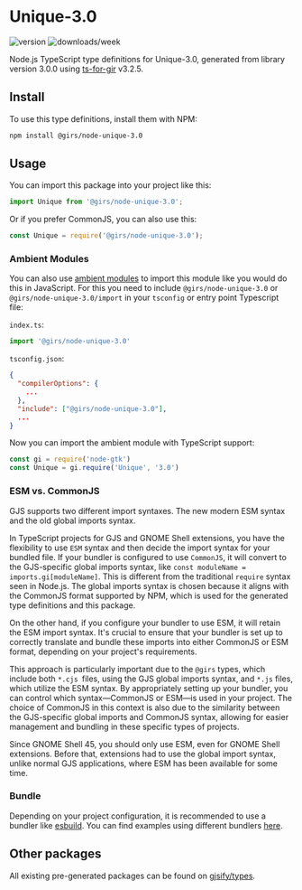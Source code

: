 
# Unique-3.0

![version](https://img.shields.io/npm/v/@girs/node-unique-3.0)
![downloads/week](https://img.shields.io/npm/dw/@girs/node-unique-3.0)


Node.js TypeScript type definitions for Unique-3.0, generated from library version 3.0.0 using [ts-for-gir](https://github.com/gjsify/ts-for-gir) v3.2.5.


## Install

To use this type definitions, install them with NPM:
```bash
npm install @girs/node-unique-3.0
```

## Usage

You can import this package into your project like this:
```ts
import Unique from '@girs/node-unique-3.0';
```

Or if you prefer CommonJS, you can also use this:
```ts
const Unique = require('@girs/node-unique-3.0');
```

### Ambient Modules

You can also use [ambient modules](https://github.com/gjsify/ts-for-gir/tree/main/packages/cli#ambient-modules) to import this module like you would do this in JavaScript.
For this you need to include `@girs/node-unique-3.0` or `@girs/node-unique-3.0/import` in your `tsconfig` or entry point Typescript file:

`index.ts`:
```ts
import '@girs/node-unique-3.0'
```

`tsconfig.json`:
```json
{
  "compilerOptions": {
    ...
  },
  "include": ["@girs/node-unique-3.0"],
  ...
}
```

Now you can import the ambient module with TypeScript support: 

```ts
const gi = require('node-gtk')
const Unique = gi.require('Unique', '3.0')
```



### ESM vs. CommonJS

GJS supports two different import syntaxes. The new modern ESM syntax and the old global imports syntax.

In TypeScript projects for GJS and GNOME Shell extensions, you have the flexibility to use `ESM` syntax and then decide the import syntax for your bundled file. If your bundler is configured to use `CommonJS`, it will convert to the GJS-specific global imports syntax, like `const moduleName = imports.gi[moduleName]`. This is different from the traditional `require` syntax seen in Node.js. The global imports syntax is chosen because it aligns with the CommonJS format supported by NPM, which is used for the generated type definitions and this package.

On the other hand, if you configure your bundler to use ESM, it will retain the ESM import syntax. It's crucial to ensure that your bundler is set up to correctly translate and bundle these imports into either CommonJS or ESM format, depending on your project's requirements.

This approach is particularly important due to the `@girs` types, which include both `*.cjs `files, using the GJS global imports syntax, and `*.js` files, which utilize the ESM syntax. By appropriately setting up your bundler, you can control which syntax—CommonJS or ESM—is used in your project. The choice of CommonJS in this context is also due to the similarity between the GJS-specific global imports and CommonJS syntax, allowing for easier management and bundling in these specific types of projects.

Since GNOME Shell 45, you should only use ESM, even for GNOME Shell extensions. Before that, extensions had to use the global import syntax, unlike normal GJS applications, where ESM has been available for some time.

### Bundle

Depending on your project configuration, it is recommended to use a bundler like [esbuild](https://esbuild.github.io/). You can find examples using different bundlers [here](https://github.com/gjsify/ts-for-gir/tree/main/examples).

## Other packages

All existing pre-generated packages can be found on [gjsify/types](https://github.com/gjsify/types).

